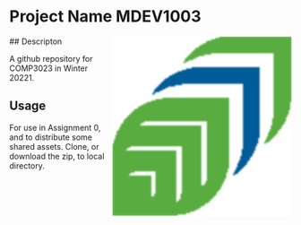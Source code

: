 # Project Name  MDEV1003
<img src="GCLogo.png" width="320"  align="right" />
## Descripton

A github repository for COMP3023 in Winter 20221.

## Usage
For use in Assignment 0, and to distribute some shared assets.
Clone, or download the zip, to local directory.
